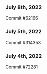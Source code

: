 ### July 8th, 2022

Commit #62166

### July 5th, 2022

Commit #314353


### July 4th, 2022

Commit #72281
